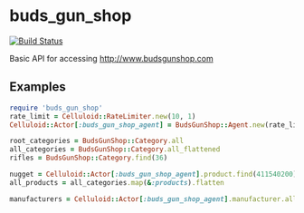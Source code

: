 buds_gun_shop
=============
[![Build Status](https://travis-ci.org/abevoelker/buds_gun_shop.png?branch=master)](https://travis-ci.org/abevoelker/buds_gun_shop)

Basic API for accessing http://www.budsgunshop.com

## Examples

```ruby
require 'buds_gun_shop'
rate_limit = Celluloid::RateLimiter.new(10, 1)
Celluloid::Actor[:buds_gun_shop_agent] = BudsGunShop::Agent.new(rate_limit)

root_categories = BudsGunShop::Category.all
all_categories = BudsGunShop::Category.all_flattened
rifles = BudsGunShop::Category.find(36)

nugget = Celluloid::Actor[:buds_gun_shop_agent].product.find(411540200)
all_products = all_categories.map(&:products).flatten

manufacturers = Celluloid::Actor[:buds_gun_shop_agent].manufacturer.all
```
